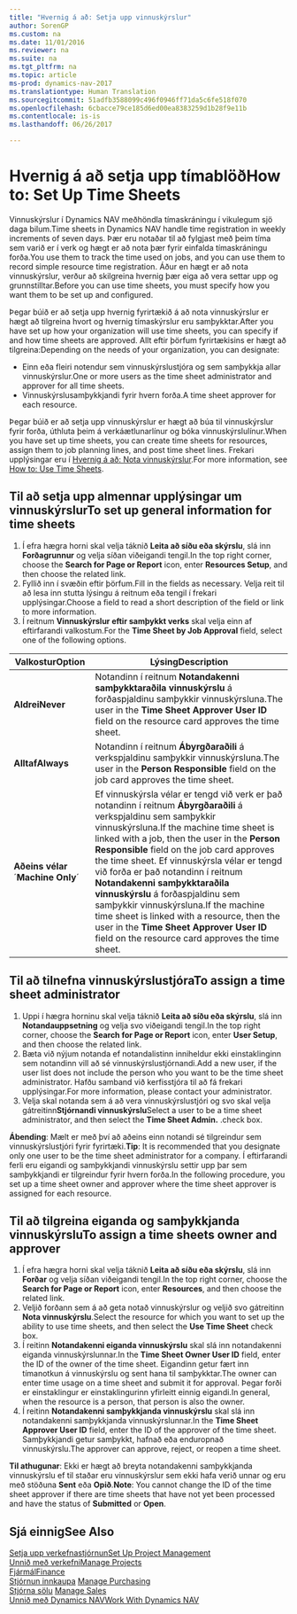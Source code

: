 ```yaml
---
title: "Hvernig á að: Setja upp vinnuskýrslur"
author: SorenGP
ms.custom: na
ms.date: 11/01/2016
ms.reviewer: na
ms.suite: na
ms.tgt_pltfrm: na
ms.topic: article
ms-prod: dynamics-nav-2017
ms.translationtype: Human Translation
ms.sourcegitcommit: 51adfb3588099c496f0946ff71da5c6fe518f070
ms.openlocfilehash: 6cbacce79ce185d6ed00ea8383259d1b28f9e11b
ms.contentlocale: is-is
ms.lasthandoff: 06/26/2017

---
```


# <a name="how-to-set-up-time-sheets"></a><span data-ttu-id="828fb-102">Hvernig á að setja upp tímablöð</span><span class="sxs-lookup"><span data-stu-id="828fb-102">How to: Set Up Time Sheets</span></span>
<span data-ttu-id="828fb-103">Vinnuskýrslur í Dynamics NAV meðhöndla tímaskráningu í vikulegum sjö daga bilum.</span><span class="sxs-lookup"><span data-stu-id="828fb-103">Time sheets in Dynamics NAV handle time registration in weekly increments of seven days.</span></span> <span data-ttu-id="828fb-104">Þær eru notaðar til að fylgjast með þeim tíma sem varið er í verk og hægt er að nota þær fyrir einfalda tímaskráningu forða.</span><span class="sxs-lookup"><span data-stu-id="828fb-104">You use them to track the time used on jobs, and you can use them to record simple resource time registration.</span></span> <span data-ttu-id="828fb-105">Áður en hægt er að nota vinnuskýrslur, verður að skilgreina hvernig þær eiga að vera settar upp og grunnstilltar.</span><span class="sxs-lookup"><span data-stu-id="828fb-105">Before you can use time sheets, you must specify how you want them to be set up and configured.</span></span>

<span data-ttu-id="828fb-106">Þegar búið er að setja upp hvernig fyrirtækið á að nota vinnuskýrslur er hægt að tilgreina hvort og hvernig tímaskýrslur eru samþykktar.</span><span class="sxs-lookup"><span data-stu-id="828fb-106">After you have set up how your organization will use time sheets, you can specify if and how time sheets are approved.</span></span> <span data-ttu-id="828fb-107">Allt eftir þörfum fyrirtækisins er hægt að tilgreina:</span><span class="sxs-lookup"><span data-stu-id="828fb-107">Depending on the needs of your organization, you can designate:</span></span>

- <span data-ttu-id="828fb-108">Einn eða fleiri notendur sem vinnuskýrslustjóra og sem samþykkja allar vinnuskýrslur.</span><span class="sxs-lookup"><span data-stu-id="828fb-108">One or more users as the time sheet administrator and approver for all time sheets.</span></span>
- <span data-ttu-id="828fb-109">Vinnuskýrslusamþykkjandi fyrir hvern forða.</span><span class="sxs-lookup"><span data-stu-id="828fb-109">A time sheet approver for each resource.</span></span>

<span data-ttu-id="828fb-110">Þegar búið er að setja upp vinnuskýrslur er hægt að búa til vinnuskýrslur fyrir forða, úthluta þeim á verkáætlunarlínur og bóka vinnuskýrslulínur.</span><span class="sxs-lookup"><span data-stu-id="828fb-110">When you have set up time sheets, you can create time sheets for resources, assign them to job planning lines, and post time sheet lines.</span></span> <span data-ttu-id="828fb-111">Frekari upplýsingar eru í [Hvernig á að: Nota vinnuskýrslur](projects-how-use-time-sheets.md).</span><span class="sxs-lookup"><span data-stu-id="828fb-111">For more information, see [How to: Use Time Sheets](projects-how-use-time-sheets.md).</span></span>

## <a name="to-set-up-general-information-for-time-sheets"></a><span data-ttu-id="828fb-112">Til að setja upp almennar upplýsingar um vinnuskýrslur</span><span class="sxs-lookup"><span data-stu-id="828fb-112">To set up general information for time sheets</span></span>  

1. <span data-ttu-id="828fb-113">Í efra hægra horni skal velja táknið **Leita að síðu eða skýrslu**, slá inn **Forðagrunnur** og velja síðan viðeigandi tengil.</span><span class="sxs-lookup"><span data-stu-id="828fb-113">In the top right corner, choose the **Search for Page or Report** icon, enter **Resources Setup**, and then choose the related link.</span></span>  
2. <span data-ttu-id="828fb-114">Fyllið inn í svæðin eftir þörfum.</span><span class="sxs-lookup"><span data-stu-id="828fb-114">Fill in the fields as necessary.</span></span> <span data-ttu-id="828fb-115">Velja reit til að lesa inn stutta lýsingu á reitnum eða tengil í frekari upplýsingar.</span><span class="sxs-lookup"><span data-stu-id="828fb-115">Choose a field to read a short description of the field or link to more information.</span></span>
3. <span data-ttu-id="828fb-116">Í reitnum **Vinnuskýrslur eftir samþykkt verks** skal velja einn af eftirfarandi valkostum.</span><span class="sxs-lookup"><span data-stu-id="828fb-116">For the **Time Sheet by Job Approval** field, select one of the following options.</span></span>

|<span data-ttu-id="828fb-117">Valkostur</span><span class="sxs-lookup"><span data-stu-id="828fb-117">Option</span></span> |<span data-ttu-id="828fb-118">Lýsing</span><span class="sxs-lookup"><span data-stu-id="828fb-118">Description</span></span>|
|---|---|
|<span data-ttu-id="828fb-119">**Aldrei**</span><span class="sxs-lookup"><span data-stu-id="828fb-119">**Never**</span></span>|<span data-ttu-id="828fb-120">Notandinn í reitnum **Notandakenni samþykktaraðila vinnuskýrslu** á forðaspjaldinu samþykkir vinnuskýrsluna.</span><span class="sxs-lookup"><span data-stu-id="828fb-120">The user in the **Time Sheet Approver User ID** field on the resource card approves the time sheet.</span></span>|
|<span data-ttu-id="828fb-121">**Alltaf**</span><span class="sxs-lookup"><span data-stu-id="828fb-121">**Always**</span></span>|<span data-ttu-id="828fb-122">Notandinn í reitnum **Ábyrgðaraðili** á verkspjaldinu samþykkir vinnuskýrsluna.</span><span class="sxs-lookup"><span data-stu-id="828fb-122">The user in the **Person Responsible** field on the job card approves the time sheet.</span></span>|
|<span data-ttu-id="828fb-123">**Aðeins vélar**´</span><span class="sxs-lookup"><span data-stu-id="828fb-123">**Machine Only**´</span></span>|<span data-ttu-id="828fb-124">Ef vinnuskýrsla vélar er tengd við verk er það notandinn í reitnum **Ábyrgðaraðili** á verkspjaldinu sem samþykkir vinnuskýrsluna.</span><span class="sxs-lookup"><span data-stu-id="828fb-124">If the machine time sheet is linked with a job, then the user in the **Person Responsible** field on the job card approves the time sheet.</span></span> <span data-ttu-id="828fb-125">Ef vinnuskýrsla vélar er tengd við forða er það notandinn í reitnum **Notandakenni samþykktaraðila vinnuskýrslu** á forðaspjaldinu sem samþykkir vinnuskýrsluna.</span><span class="sxs-lookup"><span data-stu-id="828fb-125">If the machine time sheet is linked with a resource, then the user in the **Time Sheet Approver User ID** field on the resource card approves the time sheet.</span></span>

## <a name="to-assign-a-time-sheet-administrator"></a><span data-ttu-id="828fb-126">Til að tilnefna vinnuskýrslustjóra</span><span class="sxs-lookup"><span data-stu-id="828fb-126">To assign a time sheet administrator</span></span>  

1. <span data-ttu-id="828fb-127">Uppi í hægra horninu skal velja táknið **Leita að síðu eða skýrslu**, slá inn **Notandauppsetning** og velja svo viðeigandi tengil.</span><span class="sxs-lookup"><span data-stu-id="828fb-127">In the top right corner, choose the **Search for Page or Report** icon, enter **User Setup**, and then choose the related link.</span></span>  
2.  <span data-ttu-id="828fb-128">Bæta við nýjum notanda ef notandalistinn inniheldur ekki einstaklinginn sem notandinn vill að sé vinnuskýrslustjórnandi.</span><span class="sxs-lookup"><span data-stu-id="828fb-128">Add a new user, if the user list does not include the person who you want to be the time sheet administrator.</span></span> <span data-ttu-id="828fb-129">Hafðu samband við kerfisstjóra til að fá frekari upplýsingar.</span><span class="sxs-lookup"><span data-stu-id="828fb-129">For more information, please contact your administrator.</span></span>  
3. <span data-ttu-id="828fb-130">Velja skal notanda sem á að vera vinnuskýrslustjóri og svo skal velja gátreitinn**Stjórnandi vinnuskýrslu**</span><span class="sxs-lookup"><span data-stu-id="828fb-130">Select a user to be a time sheet administrator, and then select the **Time Sheet Admin.**</span></span> <span data-ttu-id="828fb-131">.</span><span class="sxs-lookup"><span data-stu-id="828fb-131">check box.</span></span>  

<span data-ttu-id="828fb-132">**Ábending**: Mælt er með því að aðeins einn notandi sé tilgreindur sem vinnuskýrslustjóri fyrir fyrirtæki.</span><span class="sxs-lookup"><span data-stu-id="828fb-132">**Tip**: It is recommended that you designate only one user to be the time sheet administrator for a company.</span></span> <span data-ttu-id="828fb-133">Í eftirfarandi ferli eru eigandi og samþykkjandi vinnuskýrslu settir upp þar sem samþykkjandi er tilgreindur fyrir hvern forða.</span><span class="sxs-lookup"><span data-stu-id="828fb-133">In the following procedure, you set up a time sheet owner and approver where the time sheet approver is assigned for each resource.</span></span>  

## <a name="to-assign-a-time-sheets-owner-and-approver"></a><span data-ttu-id="828fb-134">Til að tilgreina eiganda og samþykkjanda vinnuskýrslu</span><span class="sxs-lookup"><span data-stu-id="828fb-134">To assign a time sheets owner and approver</span></span>  

1. <span data-ttu-id="828fb-135">Í efra hægra horni skal velja táknið **Leita að síðu eða skýrslu**, slá inn **Forðar** og velja síðan viðeigandi tengil.</span><span class="sxs-lookup"><span data-stu-id="828fb-135">In the top right corner, choose the **Search for Page or Report** icon, enter **Resources**, and then choose the related link.</span></span>
2. <span data-ttu-id="828fb-136">Veljið forðann sem á að geta notað vinnuskýrslur og veljið svo gátreitinn **Nota vinnuskýrslu**.</span><span class="sxs-lookup"><span data-stu-id="828fb-136">Select the resource for which you want to set up the ability to use time sheets, and then select the **Use Time Sheet** check box.</span></span>  
3. <span data-ttu-id="828fb-137">Í reitinn **Notandakenni eiganda vinnuskýrslu** skal slá inn notandakenni eiganda vinnuskýrslunnar.</span><span class="sxs-lookup"><span data-stu-id="828fb-137">In the **Time Sheet Owner User ID** field, enter the ID of the owner of the time sheet.</span></span> <span data-ttu-id="828fb-138">Eigandinn getur fært inn tímanotkun á vinnuskýrslu og sent hana til samþykktar.</span><span class="sxs-lookup"><span data-stu-id="828fb-138">The owner can enter time usage on a time sheet and submit it for approval.</span></span> <span data-ttu-id="828fb-139">Þegar forði er einstaklingur er einstaklingurinn yfirleitt einnig eigandi.</span><span class="sxs-lookup"><span data-stu-id="828fb-139">In general, when the resource is a person, that person is also the owner.</span></span>  
4. <span data-ttu-id="828fb-140">Í reitinn **Notandakenni samþykkjanda vinnuskýrslu** skal slá inn notandakenni samþykkjanda vinnuskýrslunnar.</span><span class="sxs-lookup"><span data-stu-id="828fb-140">In the **Time Sheet Approver User ID** field, enter the ID of the approver of the time sheet.</span></span> <span data-ttu-id="828fb-141">Samþykkjandi getur samþykkt, hafnað eða enduropnað vinnuskýrslu.</span><span class="sxs-lookup"><span data-stu-id="828fb-141">The approver can approve, reject, or reopen a time sheet.</span></span>  

<span data-ttu-id="828fb-142">**Til athugunar**: Ekki er hægt að breyta notandakenni samþykkjanda vinnuskýrslu ef til staðar eru vinnuskýrslur sem ekki hafa verið unnar og eru með stöðuna **Sent** eða **Opið**.</span><span class="sxs-lookup"><span data-stu-id="828fb-142">**Note**: You cannot change the ID of the time sheet approver if there are time sheets that have not yet been processed and have the status of **Submitted** or **Open**.</span></span>

## <a name="see-also"></a><span data-ttu-id="828fb-143">Sjá einnig</span><span class="sxs-lookup"><span data-stu-id="828fb-143">See Also</span></span>
[<span data-ttu-id="828fb-144">Setja upp verkefnastjórnun</span><span class="sxs-lookup"><span data-stu-id="828fb-144">Set Up Project Management</span></span>](projects-setup-projects.md)  
[<span data-ttu-id="828fb-145">Unnið með verkefni</span><span class="sxs-lookup"><span data-stu-id="828fb-145">Manage Projects</span></span>](projects-manage-projects.md)  
[<span data-ttu-id="828fb-146">Fjármál</span><span class="sxs-lookup"><span data-stu-id="828fb-146">Finance</span></span>](finance-setup.md)  
<span data-ttu-id="828fb-147">[Stjórnun innkaupa](purchasing-manage-purchasing.md)       </span><span class="sxs-lookup"><span data-stu-id="828fb-147">[Manage Purchasing](purchasing-manage-purchasing.md)       </span></span>  
<span data-ttu-id="828fb-148">[Stjórna sölu](sales-manage-sales.md)    </span><span class="sxs-lookup"><span data-stu-id="828fb-148">[Manage Sales](sales-manage-sales.md)    </span></span>  
[<span data-ttu-id="828fb-149">Unnið með Dynamics NAV</span><span class="sxs-lookup"><span data-stu-id="828fb-149">Work With Dynamics NAV</span></span>](ui-work-product.md)  

